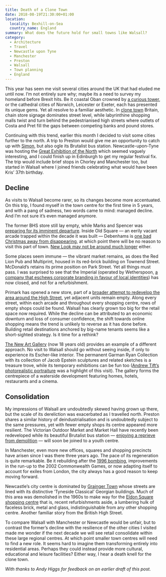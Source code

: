 ```yaml
---
title: Death of a Clone Town
date: 2018-08-19T21:30:00+01:00
location:
  locality: Bexhill-on-Sea
  country_name: England
summary: What does the future hold for small towns like Walsall?
category:
  - Architecture
  - Travel
  - Newcastle upon Tyne
  - Manchester
  - Preston
  - Walsall
  - Town planning
  - England
---
```

This year has seen me visit several cities around the UK that had eluded me until now. I’m not entirely sure why; maybe its a need to survey my homeland before Brexit hits. Be it coastal Oban crowned by [a curious tower][1], or the cathedral cities of Norwich, Leicester or Exeter, each has presented its unique gems. Yet all resolve to a familiar aesthetic. In [clone town][2] Britain, chain store signage dominates street level, while labyrinthine shopping malls twist and turn behind the pedestrianised high streets where outlets of Costa and Pret fill the gaps between competing banks and pound stores.

Continuing with this trend, earlier this month I decided to visit some cities further to the north. A trip to Preston would give me an opportunity to catch up with [Simon][3], but also ogle its Brutalist bus station. Newcastle-upon-Tyne was hosting the [Great Exhibition of the North][4] which seemed vaguely interesting, and I could finish up in Edinburgh to get my regular festival fix. The trip would include brief stops in Chorley and Manchester too, but started in Walsall where I joined friends celebrating what would have been Kris’ 37th birthday.

## Decline

As visits to Walsall become rarer, so its changes become more accentuated. On this trip, I found myself in the town centre for the first time in 5 years, and with a pang of sadness, two words came to mind: managed decline. And I’m not sure it’s even managed anymore.

The former BHS store still lay empty, while Marks and Spencer was [preparing for its imminent departure][5]. Inside Old Square — an eerily vacant arcade trapped within the decade it was built — Debenhams is [one bad Christmas away from disappearing][6], at which point there will be no reason to visit this part of town. [New Look may not be around much longer][7] either.

Some places seem immune — the vibrant market remains, as does the Red Lion Pub and Multiprint, housed in its red-brick building on Townend Street. McDonald’s retains its prime position on Park Street. Yet all things must pass. I was surprised to see that the Imperial (operated by Wetherspoon, [a company that eschews corporate branding in favour of local identities][8]) has now closed, and not for a refurbishment.

Primark has opened a new store, part of a [broader attempt to redevelop the area around the High Street][9], yet adjacent units remain empty. Along every street, within each arcade and throughout every shopping centre, rows of empty shops could be found. Walsall has clearly grown too big for the retail space now required. While the decline can be attributed to an economic downturn and loss of consumer confidence, the shift towards online shopping means the trend is unlikely to reverse as it has done before. Building retail destinations anchored by big-name tenants seems like a short-sighted strategy. Is it time for a rethink?

[The New Art Gallery][10] (now 18 years old) provides an example of a different approach. No visit to Walsall should go without seeing inside, if only to experience its Escher-like interior. The permanent Garman Ryan Collection with its collection of Jacob Epstein sculptures and related sketches is a treasure trove, while its temporary exhibitions can be fun too ([Andrew Tift’s photorealistic portraiture][11] was a highlight of this visit). The gallery forms the centrepiece of a waterside development featuring homes, hotels, restaurants and a cinema.

## Consolidation

My impressions of Walsall are undoubtedly skewed having grown up there, but the scale of its dereliction was exacerbated as I travelled north. Preston shares a similar history of deindustrialisation and is undoubtedly subject to the same pressures, yet with fewer empty shops its centre appeared more resilient. The Victorian Outdoor Market and Market Hall have recently been redeveloped while its beautiful Brutalist bus station — [enjoying a reprieve from demolition][12] — will soon be joined to a youth centre.

In Manchester, even more new offices, squares and shopping precincts have arisen since I was there three years ago. The pace of its regeneration is quite remarkable. Be it rebuilding after the [1996 bombing][13], improvements in the run-up to the 2002 Commonwealth Games, or now adapting itself to account for exiles from London, the city always has a good reason to keep moving forward.

Newcastle’s city centre is dominated by [Grainger Town][14] whose streets are lined with its distinctive ‘Tyneside Classical’ Georgian buildings. Much of this area was demolished in the 1960s to make way for the [Eldon Square shopping centre][15] that is, recent refurbishments aside, a lumbering hulk of faceless brick, metal and glass, indistinguishable from any other shopping centre. Another familiar story from the British High Street.

To compare Walsall with Manchester or Newcastle would be unfair, but to contrast the former’s decline with the resilience of the other cities I visited made me wonder if the next decade we will see retail consolidate within these large regional centres. At which point smaller town centres will need to find a new role. It seems hard to imagine them transforming entirely into residential areas. Perhaps they could instead provide more cultural, educational and leisure facilities? Either way, I hear a death knell for the clone town.

*With thanks to Andy Higgs for feedback on an earlier draft of this post.*

[1]: https://en.wikipedia.org/wiki/McCaig%27s_Tower
[2]: https://en.wikipedia.org/wiki/Clone_town
[3]: http://riseofthemonkeys.co.uk
[4]: https://getnorth2018.com
[5]: https://www.bbc.co.uk/news/business-45143404
[6]: https://www.bbc.co.uk/news/business-44531177
[7]: https://www.bbc.co.uk/news/business-44451139
[8]: https://www.theguardian.com/lifeandstyle/shortcuts/2016/jan/10/wetherspoons-carpet-tumblr-blog
[9]: https://www.expressandstar.com/news/2015/04/20/new-primark-taking-shape-in-walsall-town-centre/
[10]: https://thenewartgallerywalsall.org.uk
[11]: https://thenewartgallerywalsall.org.uk/exhibition/andrew-tift-immortalise/
[12]: https://www.theguardian.com/artanddesign/2018/jun/09/preston-bus-station-renovation-ove-arup-glorious-reprieve-john-puttick
[13]: https://en.wikipedia.org/wiki/1996_Manchester_bombing
[14]: https://en.wikipedia.org/wiki/Grainger_Town
[15]: https://en.wikipedia.org/wiki/Eldon_Square_Shopping_Centre
